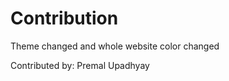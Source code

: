 # Contribution
<p>Theme changed and whole website color changed</p>
<p>Contributed by: Premal Upadhyay</p>